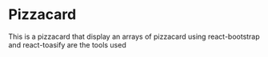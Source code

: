 # Pizzacard
This is a pizzacard that display an arrays of pizzacard using react-bootstrap and react-toasify are the tools used 
